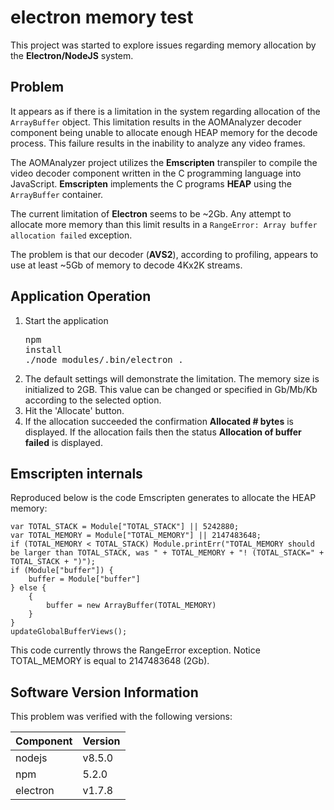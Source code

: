 # electron memory test
This project was started to explore issues regarding memory allocation by the **Electron/NodeJS** system.

## Problem
It appears as if there is a limitation in the system regarding allocation of the `ArrayBuffer` object. This limitation results in the AOMAnalyzer decoder component being unable to allocate enough HEAP memory for the decode process. This failure results in the inability to analyze any video frames.

The AOMAnalyzer project utilizes the **Emscripten** transpiler to compile the video decoder component written in the C programming language into JavaScript. **Emscripten** implements the C programs __HEAP__ using the `ArrayBuffer` container.

The current limitation of **Electron** seems to be ~2Gb. Any attempt to allocate more memory than this limit results in a `RangeError: Array buffer allocation failed` exception.

The problem is that our decoder (__AVS2__), according to profiling, appears to use at least ~5Gb of memory to decode 4Kx2K streams.

## Application Operation

1) Start the application<br><pre>npm install<br>./node_modules/.bin/electron .
2) The default settings will demonstrate the limitation. The memory size is initialized to 2GB. This value can be changed or specified in Gb/Mb/Kb according to the selected option.
3) Hit the 'Allocate' button.
4) If the allocation succeeded the confirmation __Allocated # bytes__ is displayed. If the allocation fails then the status __Allocation of buffer failed__ is displayed.

## Emscripten internals

Reproduced below is the code Emscripten generates to allocate the HEAP memory:

    var TOTAL_STACK = Module["TOTAL_STACK"] || 5242880;
    var TOTAL_MEMORY = Module["TOTAL_MEMORY"] || 2147483648;
    if (TOTAL_MEMORY < TOTAL_STACK) Module.printErr("TOTAL_MEMORY should be larger than TOTAL_STACK, was " + TOTAL_MEMORY + "! (TOTAL_STACK=" + TOTAL_STACK + ")");
    if (Module["buffer"]) {
        buffer = Module["buffer"]
    } else {
        {
            buffer = new ArrayBuffer(TOTAL_MEMORY)
        }
    }
    updateGlobalBufferViews();

This code currently throws the RangeError exception. Notice TOTAL_MEMORY is equal to 2147483648 (2Gb).

## Software Version Information
This problem was verified with the following versions:

| Component | Version |
| --------- | ------- |
| nodejs    | v8.5.0  |
| npm       | 5.2.0   |
| electron  | v1.7.8  |
